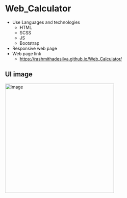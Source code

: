 # Web_Calculator
* Use Languages and technologies
  * HTML
  * SCSS
  * JS
  * Bootstrap
* Responsive web page
* Web page link
  * https://rashmithadesilva.github.io/Web_Calculator/

## UI image
<img width="355" alt="image" src="https://github.com/RashmithaDeSilva/Web_Calculator/assets/109764825/bade4f6f-bf2c-451c-8f1b-39a6b8485aaf">
